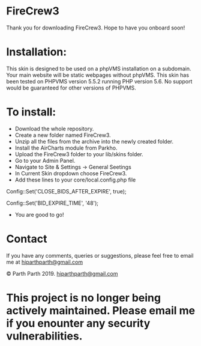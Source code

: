 # FireCrew3

Thank you for downloading FireCrew3.
Hope to have you onboard soon!  

# Installation:
This skin is designed to be used on a phpVMS installation on a subdomain. Your main website will be static webpages without phpVMS. This skin has been tested on PHPVMS version 5.5.2 running PHP version 5.6. No support would be guaranteed for other versions of PHPVMS.

# To install:

* Download the whole repository.
* Create a new folder named FireCrew3.
* Unzip all the files from the archive into the newly created folder.
* Install the AirCharts module from Parkho.
* Upload the FireCrew3 folder to your lib/skins folder.
* Go to your Admin Panel.
* Navigate to Site & Settings -> General Seetings
* In Current Skin dropdown choose FireCrew3.
* Add these lines to your core/local.config.php file

Config::Set('CLOSE_BIDS_AFTER_EXPIRE', true);

Config::Set('BID_EXPIRE_TIME', '48');
* You are good to go!

# Contact
If you have any comments, queries or suggestions, please feel free to email me at hiparthparth@gmail.com

© Parth Parth 2019. hiparthparth@gmail.com
# This project is no longer being actively maintained. Please email me if you enounter any security vulnerabilities.
